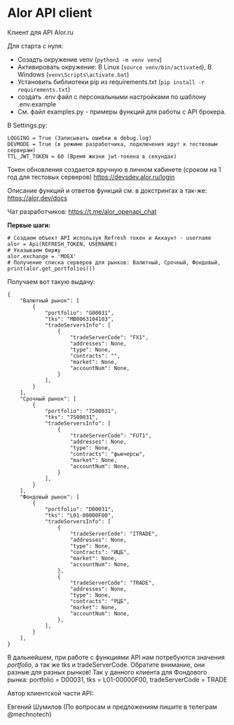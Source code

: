 # Alor API client

Клиент для API Alor.ru

Для старта с нуля:
* Созадть окружение venv (`python3 -m venv venv`)
* Активировать окружение: В Linux (`source venv/bin/activated`), В Windows (`venv\Scripts\activate.bat`)
* Установить библиотеки pip из requirements.txt (`pip install -r requirements.txt`)
* создать .env файл с персональными настройками по шаблону .env.example
* См. файл examples.py - примеры функций для работы с API брокера.

В Settings.py:

```
LOGGING = True (Записывать ошибки в debug.log)
DEVMODE = True (в режиме разработчика, подключения идут к тествовым серверам)
TTL_JWT_TOKEN = 60 (Время жизни jwt-токена в секундах)
```

Токен обновления создается вручную в личном кабинете (сроком на 1 год для тестовых серверов)
https://devsdev.alor.ru/login

Описание функций и ответов функций см. в докстрингах а так-же:
https://alor.dev/docs

Чат разработчиков:
https://t.me/alor_openapi_chat

**Первые шаги:**

```
# Создаем объект API используя Refresh токен и Аккаунт - username
alor = Api(REFRESH_TOKEN, USERNAME)
# Указываем биржу
alor.exchange = 'MOEX'
# Получение списка серверов для рынков: Валютный, Срочный, Фондовый,
print(alor.get_portfolios())
```

Получаем вот такую выдачу:
```
{
    "Валютный рынок": [
        {
            "portfolio": "G00031",
            "tks": "MB0063104103",
            "tradeServersInfo": [
                {
                    "tradeServerCode": "FX1",
                    "addresses": None,
                    "type": None,
                    "contracts": "",
                    "market": None,
                    "accountNum": None,
                }
            ],
        }
    ],
    "Срочный рынок": [
        {
            "portfolio": "7500031",
            "tks": "7500031",
            "tradeServersInfo": [
                {
                    "tradeServerCode": "FUT1",
                    "addresses": None,
                    "type": None,
                    "contracts": "фьючерсы",
                    "market": None,
                    "accountNum": None,
                }
            ],
        }
    ],
    "Фондовый рынок": [
        {
            "portfolio": "D00031",
            "tks": "L01-00000F00",
            "tradeServersInfo": [
                {
                    "tradeServerCode": "ITRADE",
                    "addresses": None,
                    "type": None,
                    "contracts": "ИЦБ",
                    "market": None,
                    "accountNum": None,
                },
                {
                    "tradeServerCode": "TRADE",
                    "addresses": None,
                    "type": None,
                    "contracts": "РЦБ",
                    "market": None,
                    "accountNum": None,
                },
            ],
        }
    ],
}

```
В дальнейшем, при работе с функциями API нам потребуются значения *portfolio*, а так же tks
и tradeServerCode. Обратите внимание, они разные для разных рынков!
Так у данного клиента для Фондового рынка: portfolio = D00031, tks = L01-00000F00, tradeServerCode = TRADE



Автор клиентской части API:

Евгений Шумилов (По вопросам и предложениям пишите в телеграм @mechnotech)
